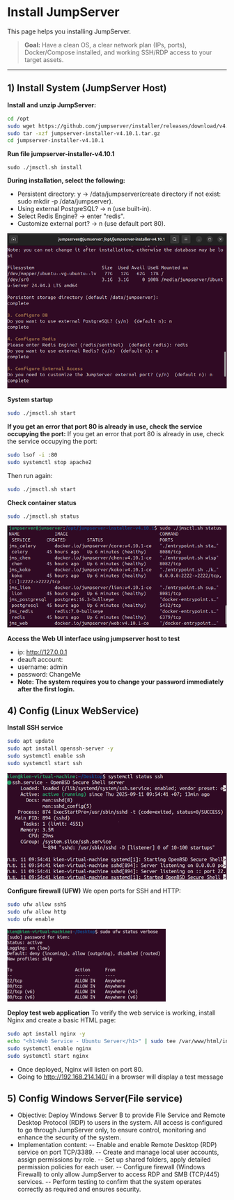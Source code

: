 # Install JumpServer

This page helps you installing JumpServer.

> **Goal:** Have a clean OS, a clear network plan (IPs, ports), Docker/Compose installed, and working SSH/RDP access to your target assets.

---

## 1) Install System (JumpServer Host)

**Install and unzip JumpServer:**
```bash
cd /opt
sudo wget https://github.com/jumpserver/installer/releases/download/v4.10.1/jumpserver-installer-v4.10.1.tar.gz
sudo tar -xzf jumpserver-installer-v4.10.1.tar.gz
cd jumpserver-installer-v4.10.1
```

**Run file jumpserver-installer-v4.10.1**
```
sudo ./jmsctl.sh install 
```

**During installation, select the following:**
- Persistent directory: y → /data/jumpserver(create directory if not exist: sudo mkdir -p /data/jumpserver).
- Using external PostgreSQL? → n (use built-in).
- Select Redis Engine? → enter "redis".
- Customize external port? → n (use default port 80).

![Stastus](images/pic4.png)

**System startup**
```bash
sudo ./jmsctl.sh start
```

**If you get an error that port 80 is already in use, check the service occupying the port:**
If you get an error that port 80 is already in use, check the service occupying the port:
```bash
sudo lsof -i :80
sudo systemctl stop apache2
```
Then run again:
```bash
sudo ./jmsctl.sh start
```

**Check container status**
```bash
sudo ./jmsctl.sh status
```
![Stastus](images/pic5.png)

**Access the Web UI interface using jumpserver host to test**
- ip: http://127.0.0.1
- deauft account:
- username: admin
- password: ChangeMe
- **Note: The system requires you to change your password immediately after the first login.**

## 4) Config (Linux WebService)

**Install SSH service**
```bash
sudo apt update
sudo apt install openssh-server -y
sudo systemctl enable ssh
sudo systemctl start ssh
```
![Stastus](images/pic1.png)

**Configure firewall (UFW)**
We open ports for SSH and HTTP:
```bash
sudo ufw allow sshS 
sudo ufw allow http 
sudo ufw enable
```
![Stastus](images/pic2.png)

**Deploy test web application**
To verify the web service is working, install Nginx and create a basic HTML page:
```bash
sudo apt install nginx -y 
echo "<h1>Web Service - Ubuntu Server</h1>" | sudo tee /var/www/html/index.html 
sudo systemctl enable nginx 
sudo systemctl start nginx
```
- Once deployed, Nginx will listen on port 80.
- Going to http://192.168.214.140/ in a browser will display a test message

 ## 5) Config Windows Server(File service)
- Objective: Deploy Windows Server B to provide File Service and Remote Desktop Protocol (RDP) to users in the system. All access is configured to go through JumpServer only, to ensure control, monitoring and enhance the security of the system.
- Implementation content:
-- Enable and enable Remote Desktop (RDP) service on port TCP/3389.
-- Create and manage local user accounts, assign permissions by role.
-- Set up shared folders, apply detailed permission policies for each user.
-- Configure firewall (Windows Firewall) to only allow JumpServer to access RDP and SMB (TCP/445) services.
-- Perform testing to confirm that the system operates correctly as required and ensures security.















